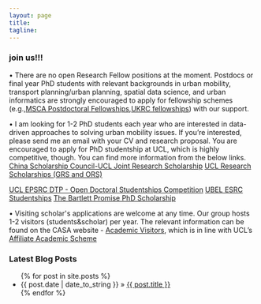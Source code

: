 ```yaml
---
layout: page
title:
tagline:
---
```


### join us!!!


•	There are no open Research Fellow positions at the moment. Postdocs or final year PhD students with relevant backgrounds in urban mobility, transport planning/urban planning, spatial data science, and urban informatics are strongly encouraged to apply for fellowship schemes (e.g.,[MSCA Postdoctoral Fellowships](https://marie-sklodowska-curie-actions.ec.europa.eu/actions/postdoctoral-fellowships),[UKRC fellowships](https://www.ukri.org/what-we-offer/developing-people-and-skills/epsrc/fellowships/)) with our support.

•	I am looking for 1-2 PhD students each year who are interested in data-driven approaches to solving urban mobility issues. If you’re interested, please send me an email with your CV and research proposal. You are encouraged to apply for PhD studentship at UCL, which is highly competitive, though. You can find more information from the below links.
[China Scholarship Council-UCL Joint Research Scholarship](https://www.ucl.ac.uk/scholarships/china-scholarship-council-ucl-joint-research-scholarship)
[UCL Research Scholarships (GRS and ORS)](https://www.ucl.ac.uk/scholarships/overseas-research-scholarships)

[UCL EPSRC DTP - Open Doctoral Studentships Competition](https://www.ucl.ac.uk/epsrc-doctoral-training/prospective-students/apply-ucl-esprc-dtp-studentship/ucl-epsrc-dtp-open-doctoral-studentships)
[UBEL ESRC Studentships](https://ubel-dtp.ac.uk/esrc-studentships/)
[The Bartlett Promise PhD Scholarship](https://www.ucl.ac.uk/bartlett/study/funding-and-scholarships/bartlett-promise-scholarship/bartlett-promise-phd-scholarship)

•	Visiting scholar's applications are welcome at any time. Our group hosts 1-2 visitors (students&scholar) per year. The relevant information can be found on the CASA website - [Academic Visitors](https://www.ucl.ac.uk/bartlett/casa/study/academic-visitors), which is in line with UCL’s [Affiliate Academic Scheme](https://www.ucl.ac.uk/human-resources/affiliate-academic-scheme)


### Latest Blog Posts

<ul class="posts">
  {% for post in site.posts %}
    <li><span>{{ post.date | date_to_string }}</span> &raquo; <a href="{{ site.baseurl }}{{ post.url }}">{{ post.title }}</a></li>
  {% endfor %}
</ul>
